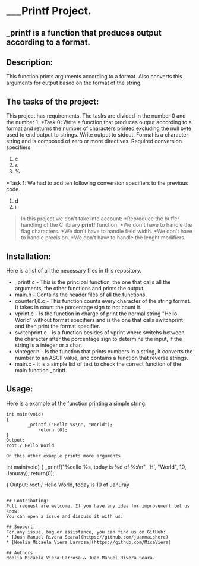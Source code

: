 # _\__Printf Project. 

\_printf is a function that produces output according to a format.
---

## Description:
This function prints arguments according to a format. Also converts this
arguments for output based on the format of the string.

## The tasks of the project:
This project has requirements. The tasks are divided in the number 0 and the
number 1.
*Task 0: Write a function that produces output according to a format and
returns the number of characters printed excluding the null byte used to end
output to strings.
Write output to stdout.
Format is a character string and is composed of zero or more directives.
Required conversion specifiers.
1. c
2. s
3. %

*Task 1: We had to add teh following conversion specifiers to the previous
code.
1. d
2. i

> In this project we don't take into account:
*Reproduce the buffer handling of the C library **printf** function.
*We don't have to handle the flag characters.
*We don't have to handle field width.
*We don't have to handle precision.
*We don't have to handle the lenght modifiers.

## Installation:
Here is a list of all the necessary files in this repository.
* \_printf.c - This is the principal function, the one that calls all the 
arguments, the other functions and prints the output.
* main.h -  Contains the header files of all the functions.
* counter1,6.c - This function counts every character of the string format. It 
takes in count the porcentage sign to not count it.
* vprint.c - Is the function in charge of print the normal string "Hello World"
without format specifiers and is the one that calls switchprint and then print
the format specifier.
* switchprint.c - is a function besides of vprint where switchs between the
character after the porcentage sign to determine the input, if the string is a
integer or a char.
* vinteger.h - Is the function that prints numbers in a string, it converts the
number to an ASCII value, and contains a function that reverse strings.
* main.c - It is a simple list of test to check the correct function of the
main function \_printf.

## Usage:
Here is a example of the function printing a simple string.
```
int main(void)
{
		_printf ("Hello %s\n", "World");
			return (0);			
}
Output:
root:/ Hello World
``````
```
On this other example prints more arguments.
```
int main(void)
{
		_printf("%cello %s, today is %d of %s\n", 'H', "World", 10, Januray);
			return(0);
			
}
Output:
root:/ Hello World, today is 10 of Januray
```

## Contributing:
Pull request are welcome. If you have any idea for improvement let us know!
You can open a issue and discuss it with us.

## Support:
For any issue, bug or assistance, you can find us on GitHub:
* [Juan Manuel Rivera Seara](https://github.com/juanmaishere)
* [Noelia Micaela Viera Larrosa](https://github.com/MicaViera)

## Authors:
Noelia Micaela Viera Larrosa & Juan Manuel Rivera Seara.

